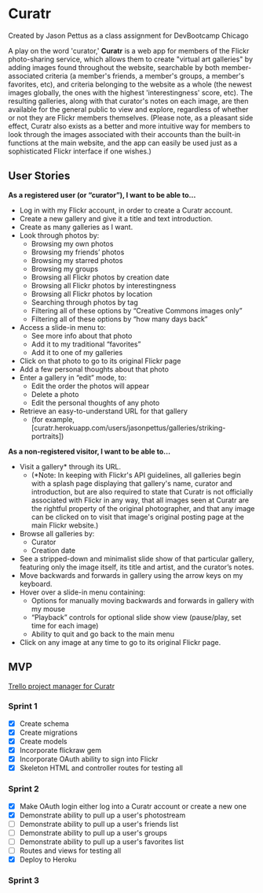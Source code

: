 # Curatr
Created by Jason Pettus
as a class assignment for DevBootcamp Chicago

A play on the word 'curator,' <b>Curatr</b> is a web app for members of the Flickr photo-sharing service, which allows them to create "virtual art galleries" by adding images found throughout the website, searchable by both member-associated criteria (a member's friends, a member's groups, a member's favorites, etc), and criteria belonging to the website as a whole (the newest images globally, the ones with the highest 'interestingness' score, etc). The resulting galleries, along with that curator's notes on each image, are then available for the general public to view and explore, regardless of whether or not they are Flickr members themselves. (Please note, as a pleasant side effect, Curatr also exists as a better and more intuitive way for members to look through the images associated with their accounts than the built-in functions at the main website, and the app can easily be used just as a sophisticated Flickr interface if one wishes.)

## User Stories

<b>As a registered user (or “curator”), I want to be able to...</b>
- Log in with my Flickr account, in order to create a Curatr account.
- Create a new gallery and give it a title and text introduction.
- Create as many galleries as I want.
- Look through photos by:
  * Browsing my own photos
  * Browsing my friends’ photos
  * Browsing my starred photos
  * Browsing my groups
  * Browsing all Flickr photos by creation date
  * Browsing all Flickr photos by interestingness
  * Browsing all Flickr photos by location
  * Searching through photos by tag
  * Filtering all of these options by “Creative Commons images only”
  * Filtering all of these options by “how many days back”
- Access a slide-in menu to:
  * See more info about that photo
  * Add it to my traditional “favorites”
  * Add it to one of my galleries
- Click on that photo to go to its original Flickr page
- Add a few personal thoughts about that photo
- Enter a gallery in “edit” mode, to:
  * Edit the order the photos will appear
  * Delete a photo
  * Edit the personal thoughts of any photo
- Retrieve an easy-to-understand URL for that gallery
  * (for example, [curatr.herokuapp.com/users/jasonpettus/galleries/striking-portraits])

<b>As a non-registered visitor, I want to be able to...</b>
- Visit a gallery\* through its URL.
  * (\*Note: In keeping with Flickr's API guidelines, all galleries begin with a splash page displaying that gallery's name, curator and introduction, but are also required to state that Curatr is not officially associated with Flickr in any way, that all images seen at Curatr are the rightful property of the original photographer, and that any image can be clicked on to visit that image's original posting page at the main Flickr website.)
- Browse all galleries by:
  * Curator
  * Creation date
- See a stripped-down and minimalist slide show of that particular gallery, featuring only the image itself, its title and artist, and the curator’s notes.
- Move backwards and forwards in gallery using the arrow keys on my keyboard.
- Hover over a slide-in menu containing:
  * Options for manually moving backwards and forwards in gallery with my mouse
  * “Playback” controls for optional slide show view (pause/play, set time for each image)
  * Ability to quit and go back to the main menu
- Click on any image at any time to go to its original Flickr page.

## MVP

[Trello project manager for Curatr](https://trello.com/b/hOvVE8g8/curatr)

### Sprint 1
- [X] Create schema
- [X] Create migrations
- [X] Create models
- [X] Incorporate flickraw gem
- [X] Incorporate OAuth ability to sign into Flickr
- [X] Skeleton HTML and controller routes for testing all

### Sprint 2

- [X] Make OAuth login either log into a Curatr account or create a new one
- [X] Demonstrate ability to pull up a user's photostream
- [ ] Demonstrate ability to pull up a user's friends list
- [ ] Demonstrate ability to pull up a user's groups
- [ ] Demonstrate ability to pull up a user's favorites list
- [ ] Routes and views for testing all
- [X] Deploy to Heroku

### Sprint 3
